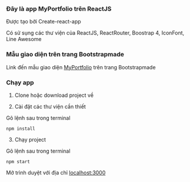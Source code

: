 ### Đây là app MyPortfolio trên ReactJS

Được tạo bởi Create-react-app

Có sử sụng các thư viện của ReactJS, ReactRouter, Boostrap 4, IconFont, Line Awesome

### Mẫu giao diện trên trang Bootstrapmade

Link đến mẫu giao diện [MyPortfolio](https://bootstrapmade.com/myportfolio-bootstrap-portfolio-website-template/) trên trang Bootstrapmade

### Chạy app

1. Clone hoặc download project về

2. Cài đặt các thư viện cần thiết

Gõ lệnh sau trong terminal

    npm install

3. Chạy project

Gõ lệnh sau trong terminal

    npm start

Mở trình duyệt với địa chỉ [localhost:3000](localhost:3000)
